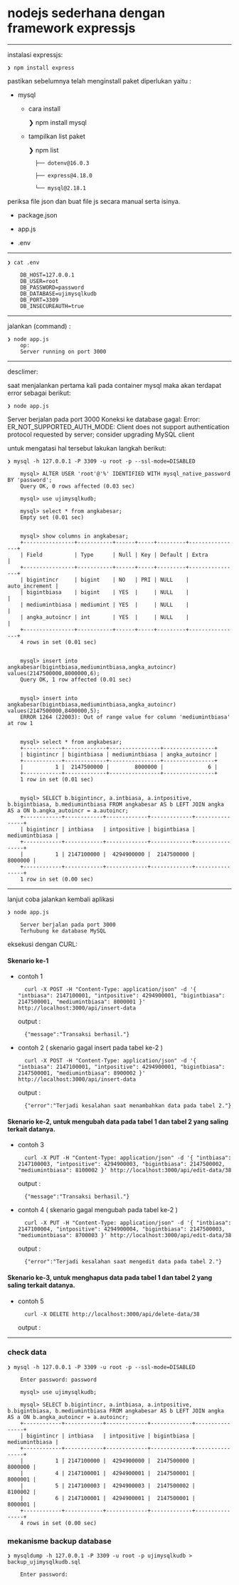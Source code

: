 # nodejs sederhana dengan framework expressjs #

---

instalasi expressjs:

    ❯ npm install express


pastikan sebelumnya telah menginstall paket diperlukan yaitu :

- mysql

    - cara install

        ❯ npm install mysql

    - tampilkan list paket
    
        ❯ npm list
      
            ├── dotenv@16.0.3
  
            ├── express@4.18.0
        
            └── mysql@2.18.1


periksa file json dan buat file js secara manual serta isinya.

- package.json

- app.js

- .env

---

    ❯ cat .env

        DB_HOST=127.0.0.1
        DB_USER=root
        DB_PASSWORD=password
        DB_DATABASE=ujimysqlkudb
        DB_PORT=3309
        DB_INSECUREAUTH=true

---



jalankan (command) :

    ❯ node app.js
        op:
        Server running on port 3000


---


desclimer:

saat menjalankan pertama kali pada container mysql maka akan terdapat error sebagai berikut:

    ❯ node app.js


Server berjalan pada port 3000
Koneksi ke database gagal:  Error: ER_NOT_SUPPORTED_AUTH_MODE: Client does not support authentication protocol requested by server; consider upgrading MySQL client

untuk mengatasi hal tersebut lakukan langkah berikut:

    ❯ mysql -h 127.0.0.1 -P 3309 -u root -p --ssl-mode=DISABLED

        mysql> ALTER USER 'root'@'%' IDENTIFIED WITH mysql_native_password BY 'password';
        Query OK, 0 rows affected (0.03 sec)

        mysql> use ujimysqlkudb;
        
        mysql> select * from angkabesar;
        Empty set (0.01 sec)


        mysql> show columns in angkabesar;
        +----------------+-----------+------+-----+---------+----------------+
        | Field          | Type      | Null | Key | Default | Extra          |
        +----------------+-----------+------+-----+---------+----------------+
        | bigintincr     | bigint    | NO   | PRI | NULL    | auto_increment |
        | bigintbiasa    | bigint    | YES  |     | NULL    |                |
        | mediumintbiasa | mediumint | YES  |     | NULL    |                |
        | angka_autoincr | int       | YES  |     | NULL    |                |
        +----------------+-----------+------+-----+---------+----------------+
        4 rows in set (0.01 sec)


        mysql> insert into angkabesar(bigintbiasa,mediumintbiasa,angka_autoincr) values(2147500000,8000000,6);
        Query OK, 1 row affected (0.01 sec)


        mysql> insert into angkabesar(bigintbiasa,mediumintbiasa,angka_autoincr) values(2147500000,8400000,5);
        ERROR 1264 (22003): Out of range value for column 'mediumintbiasa' at row 1


        mysql> select * from angkabesar;
        +------------+-------------+----------------+----------------+
        | bigintincr | bigintbiasa | mediumintbiasa | angka_autoincr |
        +------------+-------------+----------------+----------------+
        |          1 |  2147500000 |        8000000 |              6 |
        +------------+-------------+----------------+----------------+
        1 row in set (0.01 sec)


        mysql> SELECT b.bigintincr, a.intbiasa, a.intpositive, b.bigintbiasa, b.mediumintbiasa FROM angkabesar AS b LEFT JOIN angka AS a ON b.angka_autoincr = a.autoincr;
        +------------+------------+-------------+-------------+----------------+
        | bigintincr | intbiasa   | intpositive | bigintbiasa | mediumintbiasa |
        +------------+------------+-------------+-------------+----------------+
        |          1 | 2147100000 |  4294900000 |  2147500000 |        8000000 |
        +------------+------------+-------------+-------------+----------------+
        1 row in set (0.00 sec)
        
---

lanjut coba jalankan kembali aplikasi

    ❯ node app.js

        Server berjalan pada port 3000
        Terhubung ke database MySQL


eksekusi dengan CURL:

#### Skenario ke-1

- contoh 1

        curl -X POST -H "Content-Type: application/json" -d '{ "intbiasa": 2147100001, "intpositive": 4294900001, "bigintbiasa": 2147500001, "mediumintbiasa": 8000001 }' http://localhost:3000/api/insert-data

    output :

        {"message":"Transaksi berhasil."}


- contoh 2 ( skenario gagal insert pada tabel ke-2 )

        curl -X POST -H "Content-Type: application/json" -d '{ "intbiasa": 2147100001, "intpositive": 4294900001, "bigintbiasa": 2147500001, "mediumintbiasa": 8900002 }' http://localhost:3000/api/insert-data

    output :

        {"error":"Terjadi kesalahan saat menambahkan data pada tabel 2."}


#### Skenario ke-2, untuk mengubah data pada tabel 1 dan tabel 2 yang saling terkait datanya.

- contoh 3

        curl -X PUT -H "Content-Type: application/json" -d '{ "intbiasa": 2147100003, "intpositive": 4294900003, "bigintbiasa": 2147500002, "mediumintbiasa": 8100002 }' http://localhost:3000/api/edit-data/38

    output :

        {"message":"Transaksi berhasil."}

- contoh 4 ( skenario gagal mengubah pada tabel ke-2 )

        curl -X PUT -H "Content-Type: application/json" -d '{ "intbiasa": 2147100004, "intpositive": 4294900004, "bigintbiasa": 2147500003, "mediumintbiasa": 8700003 }' http://localhost:3000/api/edit-data/38

    output :

        {"error":"Terjadi kesalahan saat mengedit data pada tabel 2."}


#### Skenario ke-3, untuk menghapus data pada tabel 1 dan tabel 2 yang saling terkait datanya.

- contoh 5

        curl -X DELETE http://localhost:3000/api/delete-data/38

    output :

---



### check data

    ❯ mysql -h 127.0.0.1 -P 3309 -u root -p --ssl-mode=DISABLED

        Enter password: password

        mysql> use ujimysqlkudb;

        mysql> SELECT b.bigintincr, a.intbiasa, a.intpositive, b.bigintbiasa, b.mediumintbiasa FROM angkabesar AS b LEFT JOIN angka AS a ON b.angka_autoincr = a.autoincr;
        +------------+------------+-------------+-------------+----------------+
        | bigintincr | intbiasa   | intpositive | bigintbiasa | mediumintbiasa |
        +------------+------------+-------------+-------------+----------------+
        |          1 | 2147100000 |  4294900000 |  2147500000 |        8000000 |
        |          4 | 2147100001 |  4294900001 |  2147500001 |        8000001 |
        |          5 | 2147100003 |  4294900003 |  2147500002 |        8100002 |
        |          6 | 2147100001 |  4294900001 |  2147500001 |        8000001 |
        +------------+------------+-------------+-------------+----------------+
        4 rows in set (0.00 sec)


### mekanisme backup database
    ❯ mysqldump -h 127.0.0.1 -P 3309 -u root -p ujimysqlkudb > backup_ujimysqlkudb.sql

        Enter password:
